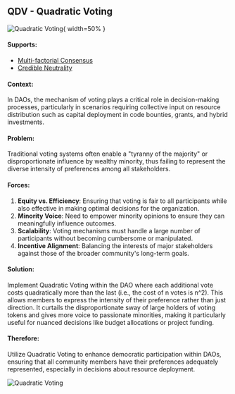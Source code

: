 ## QDV - Quadratic Voting

![Quadratic Voting](output/illustrations/quadratic_voting.png){ width=50% }

#### Supports:
* [Multi-factorial Consensus](/patterns/multi_factorial_consensus.html)
* [Credible Neutrality](/patterns/credible_neutrality.html)

#### Context:
In DAOs, the mechanism of voting plays a critical role in decision-making processes, particularly in scenarios requiring collective input on resource distribution such as capital deployment in code bounties, grants, and hybrid investments.

#### Problem:
Traditional voting systems often enable a "tyranny of the majority" or disproportionate influence by wealthy minority, thus failing to represent the diverse intensity of preferences among all stakeholders.

#### Forces:

1. **Equity vs. Efficiency**: Ensuring that voting is fair to all participants while also effective in making optimal decisions for the organization.
2. **Minority Voice**: Need to empower minority opinions to ensure they can meaningfully influence outcomes.
3. **Scalability**: Voting mechanisms must handle a large number of participants without becoming cumbersome or manipulated.
4. **Incentive Alignment**: Balancing the interests of major stakeholders against those of the broader community's long-term goals.

#### Solution:
Implement Quadratic Voting within the DAO where each additional vote costs quadratically more than the last (i.e., the cost of n votes is n^2). This allows members to express the intensity of their preference rather than just direction. It curtails the disproportionate sway of large holders of voting tokens and gives more voice to passionate minorities, making it particularly useful for nuanced decisions like budget allocations or project funding.

#### Therefore:
Utilize Quadratic Voting to enhance democratic participation within DAOs, ensuring that all community members have their preferences adequately represented, especially in decisions about resource deployment.

![Quadratic Voting](output/quadratic_voting_specific_graph.png)